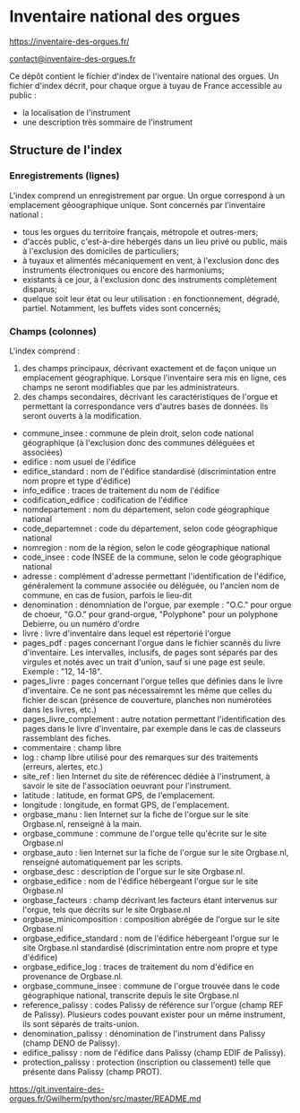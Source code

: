 # Inventaire national des orgues

https://inventaire-des-orgues.fr/

contact@inventaire-des-orgues.fr

Ce dépôt contient le fichier d'index de l'iventaire national des orgues.
Un fichier d'index décrit, pour chaque orgue à tuyau de France accessible au public :

- la localisation de l'instrument
- une description très sommaire de l'instrument

## Structure de l'index

### Enregistrements (lignes)
L'index comprend un enregistrement par orgue. Un orgue correspond à un emplacement géoographique unique. Sont concernés par l'inventaire national :
- tous les orgues du territoire français, métropole et outres-mers;
- d'accès public, c'est-à-dire hébergés dans un lieu privé ou public, mais à l'exclusion des domiciles de particuliers;
- à tuyaux et alimentés mécaniquement en vent, à l'exclusion donc des instruments électroniques ou encore des harmoniums;
- existants à ce jour, à l'exclusion donc des instruments complètement disparus;
- quelque soit leur état ou leur utilisation : en fonctionnement, dégradé, partiel. Notamment, les buffets vides sont concernés;

### Champs (colonnes)
L'index comprend :
1. des champs principaux, décrivant exactement et de façon unique un emplacement géographique. Lorsque l'inventaire sera mis en ligne, ces champs ne seront modifiables que par les administrateurs.
2. des champs secondaires, décrivant les caractéristiques de l'orgue et permettant la correspondance vers d'autres bases de données. Ils seront ouverts à la modification.

- commune_insee : commune de plein droit, selon code national géographique (à l'exclusion donc des communes déléguées et associées)
- edifice : nom usuel de l'édifice
- edifice_standard : nom de l'édifice standardisé (discrimintation entre nom propre et type d'édifice)
- info_edifice : traces de traitement du nom de l'édifice
- codification_edifice : codification de l'édifice
- nomdepartement : nom du département, selon code géographique national
- code_departemnet : code du département, selon code géographique national
- nomregion : nom de la région, selon le code géographique national
- code_insee : code INSEE de la commune, selon le code géographique national
- adresse : complément d'adresse permettant l'identification de l'édifice, généralement la commune associée ou déléguée, ou l'ancien nom de commune, en cas de fusion, parfois le lieu-dit
- denomination : dénomniation de l'orgue, par exemple : "O.C." pour orgue de choeur, "G.O." pour grand-orgue, "Polyphone" pour un polyphone Debierre, ou un numéro d'ordre
- livre : livre d'inventaire dans lequel est répertorié l'orgue
- pages_pdf : pages concernant l'orgue dans le fichier scannés du livre d'inventaire. Les intervalles, inclusifs, de pages sont séparés par des virgules et notés avec un trait d'union, sauf si une page est seule. Exemple : "12, 14-18".
- pages_livre : pages concernant l'orgue telles que définies dans le livre d'inventaire. Ce ne sont pas nécessairemnt les même que celles du fichier de scan (présence de couverture, planches non numérotées dans les livres, etc.)
- pages_livre_complement : autre notation permettant l'identification des pages dans le livre d'inventaire, par exemple dans le cas de classeurs rassemblant des fiches.
- commentaire : champ libre
- log : champ libre utilisé pour des remarques sur des traitements (erreurs, alertes, etc.)
- site_ref : lien Internet du site de référencec dédiée à l'instrument, à savoir le site de l'association oeuvrant pour l'instrument.
- latitude : latitude, en format GPS, de l'emplacement.
- longitude : longitude, en format GPS, de l'emplacement.
- orgbase_manu : lien Internet sur la fiche de l'orgue sur le site Orgbase.nl, renseigné à la main.
- orgbase_commune : commune de l'orgue telle qu'écrite sur le site Orgbase.nl
- orgbase_auto : lien Internet sur la fiche de l'orgue sur le site Orgbase.nl, renseigné automatiquement par les scripts.
- orgbase_desc : description de l'orgue sur le site Orgbase.nl.
- orgbase_edifice : nom de l'édifice hébergeant l'orgue sur le site Orgbase.nl
- orgbase_facteurs : champ décrivant les facteurs étant intervenus sur l'orgue, tels que décrits sur le site Orgbase.nl
- orgbase_minicomposition : composition abrégée de l'orgue sur le site Orgbase.nl
- orgbase_edifice_standard : nom de l'édifice hébergeant l'orgue sur le site Orgbase.nl standardisé (discrimintation entre nom propre et type d'édifice)
- orgbase_edifice_log : traces de traitement du nom d'édifice en provenance de Orgbase.nl.
- orgbase_commune_insee : commune de l'orgue trouvée dans le code géographique national, transcrite depuis le site Orgbase.nl
- reference_palissy : codes Palissy de référence sur l'orgue (champ REF de Palissy). Plusieurs codes pouvant exister pour un même instrument, ils sont séparés de traits-union.
- denomination_palissy : dénomination de l'instrument dans Palissy (champ DENO de Palissy).
- edifice_palissy : nom de l'édifice dans Palissy (champ EDIF de Palissy).
- protection_palissy : protection (inscription ou classement) telle que présente dans Palissy (champ PROT).



https://git.inventaire-des-orgues.fr/Gwilherm/python/src/master/README.md


